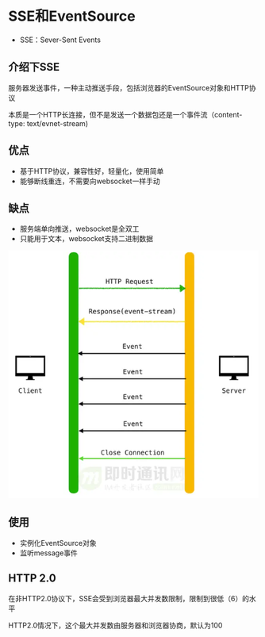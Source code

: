 # SSE和EventSource

- SSE：Sever-Sent Events

## 介绍下SSE

服务器发送事件，一种主动推送手段，包括浏览器的EventSource对象和HTTP协议

本质是一个HTTP长连接，但不是发送一个数据包还是一个事件流（content-type: text/evnet-stream)

## 优点

- 基于HTTP协议，兼容性好，轻量化，使用简单
- 能够断线重连，不需要向websocket一样手动

## 缺点

- 服务端单向推送，websocket是全双工
- 只能用于文本，websocket支持二进制数据

![image-20230908212847737](关于SSE和EventSource/image-20230908212847737.png)

## 使用

- 实例化EventSource对象
- 监听message事件

## HTTP 2.0

在非HTTP2.0协议下，SSE会受到浏览器最大并发数限制，限制到很低（6）的水平

HTTP2.0情况下，这个最大并发数由服务器和浏览器协商，默认为100